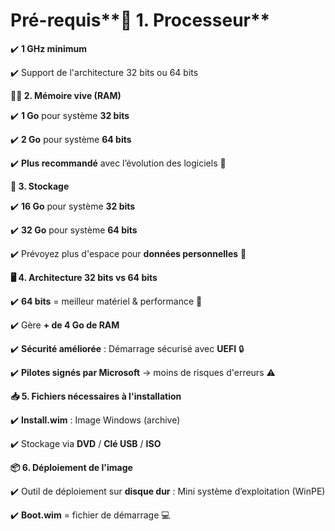 # Pré-requis**🧠 1. Processeur**

✔️ **1 GHz minimum**

✔️ Support de l'architecture 32 bits ou 64 bits



**🧑‍💻 2. Mémoire vive (RAM)**

✔️ **1 Go** pour système **32 bits**

✔️ **2 Go** pour système **64 bits**

✔️ **Plus recommandé** avec l’évolution des logiciels 💾



**💾 3. Stockage**

✔️ **16 Go** pour système **32 bits**

✔️ **32 Go** pour système **64 bits**

✔️ Prévoyez plus d'espace pour **données personnelles** 📁



**🖥️ 4. Architecture 32 bits vs 64 bits**

✔️ **64 bits** = meilleur matériel & performance 💪

✔️ Gère **+ de 4 Go de RAM**

✔️ **Sécurité améliorée** : Démarrage sécurisé avec **UEFI** 🔒

✔️ **Pilotes signés par Microsoft** → moins de risques d'erreurs ⚠️



**📥 5. Fichiers nécessaires à l'installation**

✔️ **Install.wim** : Image Windows (archive)

✔️ Stockage via **DVD** / **Clé USB** / **ISO**



**📦 6. Déploiement de l'image**

✔️ Outil de déploiement sur **disque dur** : Mini système d’exploitation (WinPE)

✔️ **Boot.wim** = fichier de démarrage 💻
